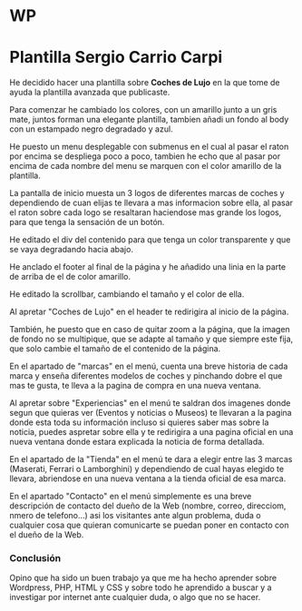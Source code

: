 # WP
<h1><b>Plantilla Sergio Carrio Carpi</b></h1>

He decidido hacer una plantilla sobre <b>Coches de Lujo</b> en la que tome de ayuda la plantilla avanzada que publicaste.

Para comenzar he cambiado los colores, con un amarillo junto a un gris mate, juntos forman una elegante plantilla, tambien añadi un fondo al body con un estampado negro degradado y azul.

He puesto un menu desplegable con submenus en el cual al pasar el raton por encima se despliega poco a poco, tambien he echo que al pasar por encima de cada nombre del menu se marquen con el color amarillo de la plantilla.

La pantalla de inicio muesta un 3 logos de diferentes marcas de coches y dependiendo de cuan elijas te llevara a mas informacion sobre ella, al pasar el raton sobre cada logo se resaltaran haciendose mas grande los logos, para que tenga la sensación de un botón.

He editado el div del contenido para que tenga un color transparente y que se vaya degradando hacia abajo.

He anclado el footer al final de la página y he añadido una linia en la parte de arriba de el de color amarillo.

He editado la scrollbar, cambiando el tamaño y el color de ella.

Al apretar "Coches de Lujo" en el header te redirigira al inicio de la página.

También, he puesto que en caso de quitar zoom a la página, que la imagen de fondo no se multipique, que se adapte al tamaño y que siempre este fija, que solo cambie el tamaño de el contenido de la página.

En el apartado de "marcas" en el menú, cuenta una breve historia de cada marca y enseña diferentes modelos de coches y pinchando dobre el que mas te gusta, te lleva a la pagina de compra en una nueva ventana.

Al apretar sobre "Experiencias" en el menú te saldran dos imagenes donde segun que quieras ver (Eventos y noticias o Museos) te llevaran a la pagina donde esta toda su información incluso si quieres saber mas sobre la noticia, puedes aspretar sobre ella y te redirigira a una pagina oficial en una nueva ventana donde estara explicada la noticia de forma detallada.

En el apartado de la "Tienda" en el menú te dara a elegir entre las 3 marcas (Maserati, Ferrari o Lamborghini) y dependiendo de cual hayas elegido te llevara, abriendose en una nueva ventana a la tienda oficial de esa marca.

En el apartado "Contacto" en el menú simplemente es una breve descripción de contacto del dueño de la Web (nombre, correo, direcciom, nmero de telefono...) asi los visitantes ante algun problema, duda o cualquier cosa que quieran comunicarte se puedan poner en contacto con el dueño de la Web. 


<h3>Conclusión</h3> 

Opino que ha sido un buen trabajo ya que me ha hecho aprender sobre Wordpress, PHP, HTML y CSS y sobre todo he aprendido a buscar y a investigar por internet ante cualquier duda, o algo que no se hacer.

